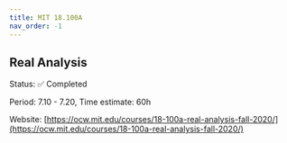 ```yaml
---
title: MIT 18.100A
nav_order: -1
---
```


## Real Analysis

Status: ✅ Completed

Period: 7.10 - 7.20, Time estimate: 60h

Website: [https://ocw.mit.edu/courses/18-100a-real-analysis-fall-2020/](https://ocw.mit.edu/courses/18-100a-real-analysis-fall-2020/)
